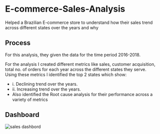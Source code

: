# E-commerce-Sales-Analysis
Helped a Brazilian E-commerce store to understand how their sales trend across different states over the years and why

## Process
For this analysis, they given the data for the time period 2016-2018.

For the analysis I created different metrics like sales, customer acquisition, total no. of orders for each year across the different states they serve. Using these metrics I identified the top 2 states which show: 
* i. Declining trend over the years.
* ii. Increasing trend over the years.
* Also identified the Root cause analysis for their performance across a variety of metrics


## Dashboard
![sales dashbord](https://user-images.githubusercontent.com/53686812/200105689-9681b90e-014d-47b0-b790-ba9d1dc923a6.PNG)
